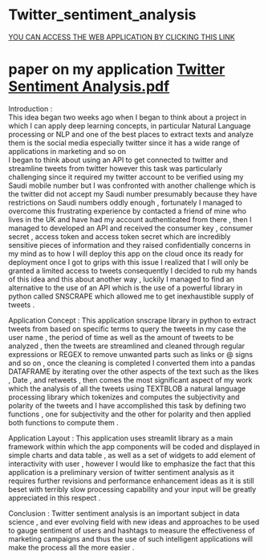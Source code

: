 # Twitter_sentiment_analysis
[YOU CAN ACCESS THE WEB APPLICATION BY CLICKING THIS LINK](https://datascientist88-twitter-sentiment-ana-streamlitsentiment-laa2dt.streamlit.app/)
# paper on my application [Twitter Sentiment Analysis.pdf](https://github.com/Datascientist88/Twitter_sentiment_analysis/files/10472162/Twitter.Sentiment.Analysis.pdf)
Introduction :  
This idea began two weeks ago when I began to think about a project in which I can apply deep learning concepts, in particular Natural Language processing or NLP and one of the best places to extract texts and analyze them is the social media especially twitter since it has a wide range of applications in marketing and so on  
I began to think about using an API to get connected to twitter and streamline tweets from twitter however this task was particularly challenging since it required my  twitter account to be verified using my Saudi mobile number but I was confronted with another challenge which is the twitter did not accept my Saudi number  presumably because they have restrictions on Saudi numbers oddly enough , fortunately I managed to overcome this frustrating experience by contacted a friend of mine who  lives in the UK and have had my account authenticated from there , then I managed to developed an API and received the consumer key , consumer secret , access token and access token secret which are incredibly sensitive pieces of information and they raised confidentially concerns in my mind as to how I will deploy this app on the cloud once its ready for deployment once I got to grips with this issue I realized that I will  only be granted a limited access to tweets consequently I decided to rub my hands of this idea and this about another way , luckily I managed to find an alternative to the use of an API  which is the use of a powerful library in python called SNSCRAPE which allowed me to get inexhaustible supply of tweets . 

Application Concept : 
This application snscrape library in python to extract tweets from based on specific terms to query the tweets in my case the user name , the period of time as well as the amount of tweets to be analyzed , then the tweets are streamlined and cleaned through regular expressions or REGEX to remove unwanted parts such as links or @ signs and so on  , once the cleaning is completed I converted them into a pandas DATAFRAME by iterating over the other aspects of the text such as the likes , Date , and retweets , then comes the most significant aspect of my work which the analysis of all the tweets using TEXTBLOB a natural language processing library which tokenizes and computes the subjectivity and polarity of the tweets and I have accomplished this task by defining  two functions , one for subjectivity and the other for polarity and then applied both functions to compute them .

Application Layout : 
This application uses streamlit library as a main framework within which the app components will be coded and displayed in simple charts and data table , as well as a set of widgets to add element of interactivity with user , however I would like to emphasize the fact that this application is a preliminary version of twitter sentiment analysis as it requires further revisions and performance enhancement ideas as it is still beset with terribly slow processing capability and your input will be greatly appreciated in this respect . 

Conclusion : 
Twitter sentiment analysis is an important subject in data science , and ever evolving field with new ideas and approaches to be used to gauge sentiment of users and hashtags to measure the effectiveness of marketing campaigns and thus the use of such intelligent applications will make the process all the more easier . 
 
 
